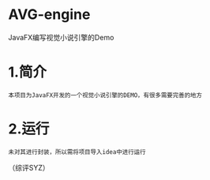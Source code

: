 # AVG-engine
JavaFX编写视觉小说引擎的Demo

# 1.简介
    本项目为JavaFX开发的一个视觉小说引擎的DEMO，有很多需要完善的地方
	
# 2.运行
	未对其进行封装，所以需将项目导入idea中进行运行
	
	
（综评SYZ）
